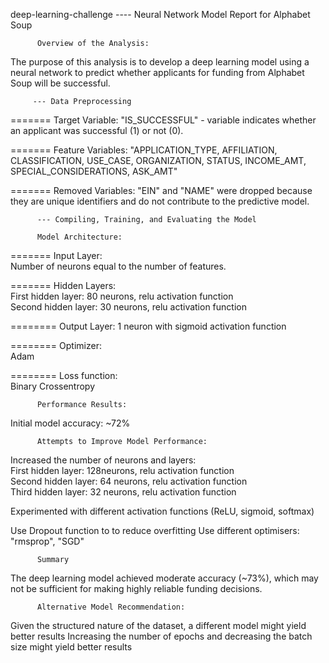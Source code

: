 deep-learning-challenge ---- Neural Network Model Report for Alphabet Soup

          Overview of the Analysis:

The purpose of this analysis is to develop a deep learning model using a neural network to predict whether applicants for funding from Alphabet Soup will be successful. 


         --- Data Preprocessing

======= Target Variable: "IS_SUCCESSFUL" - variable indicates whether an applicant was successful (1) or not (0).

======= Feature Variables: "APPLICATION_TYPE, AFFILIATION, CLASSIFICATION, USE_CASE, ORGANIZATION, STATUS, INCOME_AMT, SPECIAL_CONSIDERATIONS, ASK_AMT" 

======= Removed Variables: "EIN" and "NAME" were dropped because they are unique identifiers and do not contribute to the predictive model.

          --- Compiling, Training, and Evaluating the Model

          Model Architecture:

=======   Input Layer:           
          Number of neurons equal to the number of features.

=======   Hidden Layers:                    
          First hidden layer: 80 neurons, relu activation function                    
          Second hidden layer: 30 neurons, relu activation function                    

========  Output Layer:
          1 neuron with sigmoid activation function

========  Optimizer:           
          Adam

========  Loss function:           
          Binary Crossentropy

         
          Performance Results:

Initial model accuracy: ~72%



          Attempts to Improve Model Performance:

Increased the number of neurons and layers:          
          First hidden layer: 128neurons, relu activation function          
          Second hidden layer: 64 neurons, relu activation function          
          Third hidden layer: 32 neurons, relu activation function          

Experimented with different activation functions (ReLU, sigmoid, softmax)

Use Dropout function to to reduce overfitting
Use different optimisers: "rmsprop", "SGD" 

          Summary

The deep learning model achieved moderate accuracy (~73%), which may not be sufficient for making highly reliable funding decisions.

          Alternative Model Recommendation:

Given the structured nature of the dataset, a different model might yield better results
Increasing the number of epochs and decreasing the batch size might yield better results

